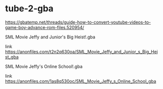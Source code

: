 # tube-2-gba
https://gbatemp.net/threads/guide-how-to-convert-youtube-videos-to-game-boy-advance-rom-files.520954/

SML Movie Jeffy and Junior's Big Heist!.gba

link
https://anonfiles.com/t2n2q630oa/SML_Movie_Jeffy_and_Junior_s_Big_Heist_gba

SML Movie Jeffy's Online School!.gba

link
https://anonfiles.com/1as8q530oc/SML_Movie_Jeffy_s_Online_School_gba
